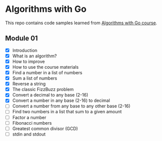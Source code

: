 # Algorithms with Go

This repo contains code samples learned from [Algorithms with Go course](https://algorithmswithgo.com/).

## Module 01
- [x] Introduction
- [x] What is an algorithm?
- [x] How to improve
- [x] How to use the course materials
- [x] Find a number in a list of numbers
- [x] Sum a list of numbers
- [x] Reverse a string
- [x] The classic FizzBuzz problem
- [x] Convert a decimal to any base (2-16)
- [x] Convert a number in any base (2-16) to decimal
- [ ] Convert a number from any base to any other base (2-16)
- [ ] Find two numbers in a list that sum to a given amount
- [ ] Factor a number
- [ ] Fibonacci numbers
- [ ] Greatest common divisor (GCD)
- [ ] stdin and stdout
